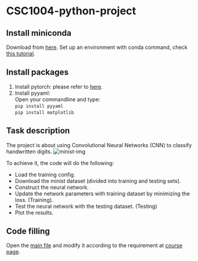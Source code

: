# CSC1004-python-project

## Install miniconda
Download from [here](https://docs.conda.io/en/latest/miniconda.html).
Set up an environment with conda command, check [this tutorial](https://docs.conda.io/projects/conda/en/stable/commands.html).

## Install packages
1. Install pytorch: please refer to [here](https://pytorch.org/get-started/locally/).
2. Install pyyaml:  
Open your commandline and type:  
```pip install pyyaml```  
```pip install matplotlib```

## Task description
The project is about using Convolutional Neural Networks (CNN) to classify handwritten digits.
![minist-img](./imgs/abc.webp "minist")

To achieve it, the code will do the following:
- Load the training config.
- Download the minist dataset (divided into training and testing sets).
- Construct the neural network.
- Update the network parameters with training dataset by minimizing the loss. (Training).
- Test the neural network with the testing dataset. (Testing)
- Plot the results.

## Code filling
Open the [main file](main.py) and modify it according to the requirement at [course page](https://guiliang.github.io/courses/cuhk-csc-1004/project-topics/python_image_net.html). 
